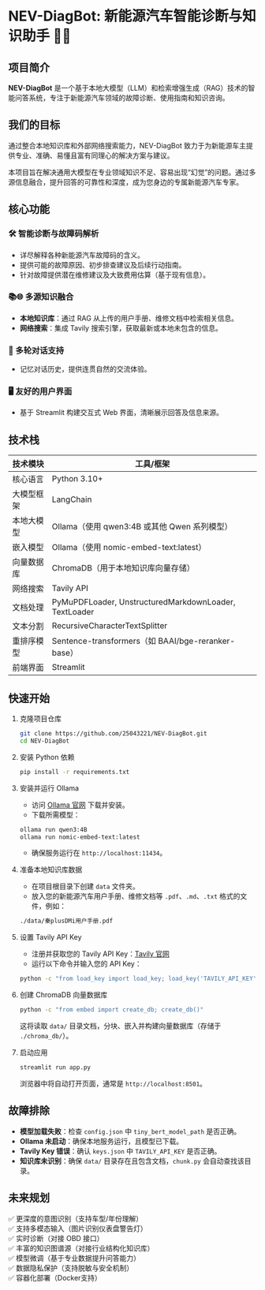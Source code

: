 # NEV-DiagBot: 新能源汽车智能诊断与知识助手 🚗💡

## 项目简介

**NEV-DiagBot** 是一个基于本地大模型（LLM）和检索增强生成（RAG）技术的智能问答系统，专注于新能源汽车领域的故障诊断、使用指南和知识咨询。

## 我们的目标

通过整合本地知识库和外部网络搜索能力，NEV-DiagBot 致力于为新能源车主提供专业、准确、易懂且富有同理心的解决方案与建议。

本项目旨在解决通用大模型在专业领域知识不足、容易出现“幻觉”的问题。通过多源信息融合，提升回答的可靠性和深度，成为您身边的专属新能源汽车专家。

## 核心功能

### 🛠️ 智能诊断与故障码解析

- 详尽解释各种新能源汽车故障码的含义。
- 提供可能的故障原因、初步排查建议及后续行动指南。
- 针对故障提供潜在维修建议及大致费用估算（基于现有信息）。

### 📚🌐 多源知识融合

- **本地知识库**：通过 RAG 从上传的用户手册、维修文档中检索相关信息。
- **网络搜索**：集成 Tavily 搜索引擎，获取最新或本地未包含的信息。

### 💬 多轮对话支持

- 记忆对话历史，提供连贯自然的交流体验。

### 🖥️ 友好的用户界面

- 基于 Streamlit 构建交互式 Web 界面，清晰展示回答及信息来源。

## 技术栈

| 技术模块 | 工具/框架 |
|----------|-----------|
| 核心语言 | Python 3.10+ |
| 大模型框架 | LangChain |
| 本地大模型 | Ollama（使用 qwen3:4B 或其他 Qwen 系列模型） |
| 嵌入模型 | Ollama（使用 nomic-embed-text:latest） |
| 向量数据库 | ChromaDB（用于本地知识库向量存储） |
| 网络搜索 | Tavily API |
| 文档处理 | PyMuPDFLoader, UnstructuredMarkdownLoader, TextLoader |
| 文本分割 | RecursiveCharacterTextSplitter |
| 重排序模型 | Sentence-transformers（如 BAAI/bge-reranker-base） |
| 前端界面 | Streamlit |

## 快速开始

1. 克隆项目仓库

    ```bash
    git clone https://github.com/25043221/NEV-DiagBot.git
    cd NEV-DiagBot
    ```

1. 安装 Python 依赖

    ```bash
    pip install -r requirements.txt
    ```

1. 安装并运行 Ollama

    - 访问 [Ollama 官网](https://ollama.com) 下载并安装。
    - 下载所需模型：

    ```bash
    ollama run qwen3:4B
    ollama run nomic-embed-text:latest
    ```

    - 确保服务运行在 `http://localhost:11434`。

1. 准备本地知识库数据

    - 在项目根目录下创建 `data` 文件夹。
    - 放入您的新能源汽车用户手册、维修文档等 `.pdf`、`.md`、`.txt` 格式的文件，例如：

    ```bash
    ./data/秦plusDMi用户手册.pdf
    ```

1. 设置 Tavily API Key

    - 注册并获取您的 Tavily API Key：[Tavily 官网](https://www.tavily.com)
    - 运行以下命令并输入您的 API Key：

    ```bash
    python -c "from load_key import load_key; load_key('TAVILY_API_KEY')"
    ```

1. 创建 ChromaDB 向量数据库

    ```bash
    python -c "from embed import create_db; create_db()"
    ```

    这将读取 `data/` 目录文档，分块、嵌入并构建向量数据库（存储于 `./chroma_db/`）。

1. 启动应用

    ```bash
    streamlit run app.py
    ```

    浏览器中将自动打开页面，通常是 `http://localhost:8501`。

## 故障排除

- **模型加载失败**：检查 `config.json` 中 `tiny_bert_model_path` 是否正确。
- **Ollama 未启动**：确保本地服务运行，且模型已下载。
- **Tavily Key 错误**：确认 `keys.json` 中 `TAVILY_API_KEY` 是否正确。
- **知识库未识别**：确保 `data/` 目录存在且包含文档，`chunk.py` 会自动查找该目录。

## 未来规划

✅ 更深度的意图识别（支持车型/年份理解）  
✅ 支持多模态输入（图片识别仪表盘警告灯）  
✅ 实时诊断（对接 OBD 接口）  
✅ 丰富的知识图谱源（对接行业结构化知识库）  
✅ 模型微调（基于专业数据提升问答能力）  
✅ 数据隐私保护（支持脱敏与安全机制）  
✅ 容器化部署（Docker支持）
